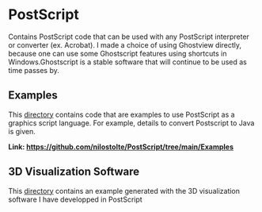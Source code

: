 # PostScript
Contains PostScript code that can be used with any PostScript interpreter or converter (ex. Acrobat). I made a choice of using 
Ghostview  directly, because one can use some Ghostscript features using shortcuts in Windows.Ghostscript is a stable software
that will continue to be used as time passes by. 

## Examples

This [directory](https://github.com/nilostolte/PostScript/tree/main/Examples) contains code that are examples to use PostScript as a graphics script language. For example, details to convert Postscript to Java is given.

**Link: https://github.com/nilostolte/PostScript/tree/main/Examples**

## 3D Visualization Software

This [directory](https://github.com/nilostolte/Vector-Art/blob/main/Diamonds%20are%20Forever/README.md#diamonds-are-forever) contains an example generated with the 3D visualization software I have developped in PostScript
